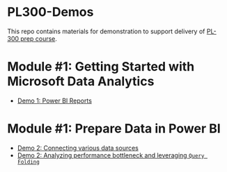 # PL300-Demos

This repo contains materials for demonstration to support delivery of [PL-300 prep course](https://docs.microsoft.com/en-us/certifications/exams/pl-300).


# Module #1: Getting Started with Microsoft Data Analytics
- [Demo 1: Power BI Reports](/M1/1-overview/demo.md)
   
# Module #1: Prepare Data in Power BI
- [Demo 2: Connecting various data sources]()
- [Demo 2: Analyzing performance bottleneck and leveraging `Query Folding`]()
